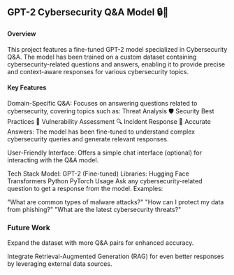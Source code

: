 ## GPT-2 Cybersecurity Q&A Model 🔒🤖
#### Overview
This project features a fine-tuned GPT-2 model specialized in Cybersecurity Q&A. The model has been trained on a custom dataset containing cybersecurity-related questions and answers, enabling it to provide precise and context-aware responses for various cybersecurity topics.

#### Key Features
Domain-Specific Q&A: Focuses on answering questions related to cybersecurity, covering topics such as:
  Threat Analysis 🛡️
  Security Best Practices 🔐
  Vulnerability Assessment 🔍
  Incident Response 🚨
Accurate Answers: The model has been fine-tuned to understand complex cybersecurity queries and generate relevant responses.

User-Friendly Interface: Offers a simple chat interface (optional) for interacting with the Q&A model.

Tech Stack
  Model: GPT-2 (Fine-tuned)
  Libraries:
  Hugging Face Transformers
  Python
  PyTorch
  Usage
Ask any cybersecurity-related question to get a response from the model. Examples:

  "What are common types of malware attacks?"
  "How can I protect my data from phishing?"
  "What are the latest cybersecurity threats?"
### Future Work
Expand the dataset with more Q&A pairs for enhanced accuracy.

Integrate Retrieval-Augmented Generation (RAG) for even better responses by leveraging external data sources.
